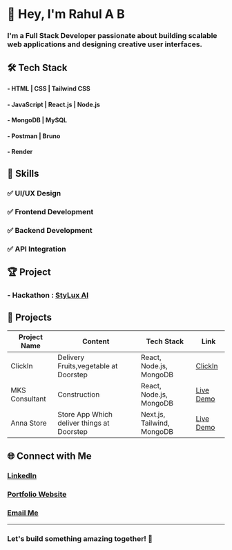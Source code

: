 # 👋 Hey, I'm Rahul A B

### I'm a **Full Stack Developer** passionate about building scalable web applications and designing creative user interfaces.

## 🛠️ Tech Stack
#### - HTML | CSS | Tailwind CSS
#### - JavaScript | React.js | Node.js
#### - MongoDB | MySQL 
#### - Postman | Bruno
#### - Render

## 🎯 Skills
### ✅ UI/UX Design
### ✅ Frontend Development
### ✅ Backend Development
### ✅ API Integration


## 🏆 Project
### - Hackathon : [StyLux AI](your-link-here)


## 🌟 Projects
| Project Name          | Content       | Tech Stack         |    Link        |  
|----------------|-----------------|-----------------|------------------|
| ClickIn |Delivery Fruits,vegetable at Doorstep| React, Node.js, MongoDB |     [ClickIn](link-here) |
| MKS Consultant | Construction | React, Node.js, MongoDB |     [Live Demo](link-here) |
| Anna Store | Store App Which deliver things at Doorstep | Next.js, Tailwind, MongoDB |     [Live Demo](link-here) |


## 🌐 Connect with Me
### [LinkedIn](https://linkedin.com/in/rahulab14)  
### [Portfolio Website](https://your-portfolio-link.com)  
### [Email Me](rahulab1402@gmail.com)

---
### **Let's build something amazing together! 🚀**
